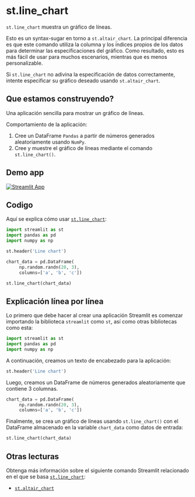 # st.line_chart

`st.line_chart` muestra un gráfico de líneas.

Esto es un syntax-sugar en torno a `st.altair_chart`. La principal diferencia es que este comando utiliza la columna y los índices propios de los datos para determinar las especificaciones del gráfico. Como resultado, esto es más fácil de usar para muchos escenarios, mientras que es menos personalizable.

Si `st.line_chart` no adivina la especificación de datos correctamente, intente especificar su gráfico deseado usando `st.altair_chart`.

## Que estamos construyendo?

Una aplicación sencilla para mostrar un gráfico de líneas.

Comportamiento de la aplicación:
1. Cree un DataFrame `Pandas` a partir de números generados aleatoriamente usando `NumPy`.
2. Cree y muestre el gráfico de líneas mediante el comando `st.line_chart()`.

## Demo app

[![Streamlit App](https://static.streamlit.io/badges/streamlit_badge_black_white.svg)](https://share.streamlit.io/dataprofessor/st.line_chart/)

## Codigo
Aquí se explica cómo usar [`st.line_chart`](https://docs.streamlit.io/library/api-reference/charts/st.line_chart):
```python
import streamlit as st
import pandas as pd
import numpy as np

st.header('Line chart')

chart_data = pd.DataFrame(
     np.random.randn(20, 3),
     columns=['a', 'b', 'c'])

st.line_chart(chart_data)

```

## Explicación línea por línea
Lo primero que debe hacer al crear una aplicación Streamlit es comenzar importando la biblioteca `streamlit` como `st`, así como otras bibliotecas como esta:
```python
import streamlit as st
import pandas as pd
import numpy as np
```

A continuación, creamos un texto de encabezado para la aplicación:
```python
st.header('Line chart')
```

Luego, creamos un DataFrame de números generados aleatoriamente que contiene 3 columnas.
```python
chart_data = pd.DataFrame(
     np.random.randn(20, 3),
     columns=['a', 'b', 'c'])
```

Finalmente, se crea un gráfico de líneas usando `st.line_chart()` con el DataFrame almacenado en la variable `chart_data` como datos de entrada:
```python
st.line_chart(chart_data)
```

## Otras lecturas
Obtenga más información sobre el siguiente comando Streamlit relacionado en el que se basa [`st.line_chart`](https://docs.streamlit.io/library/api-reference/charts/st.line_chart):
- [`st.altair_chart`](https://docs.streamlit.io/library/api-reference/charts/st.altair_chart)
